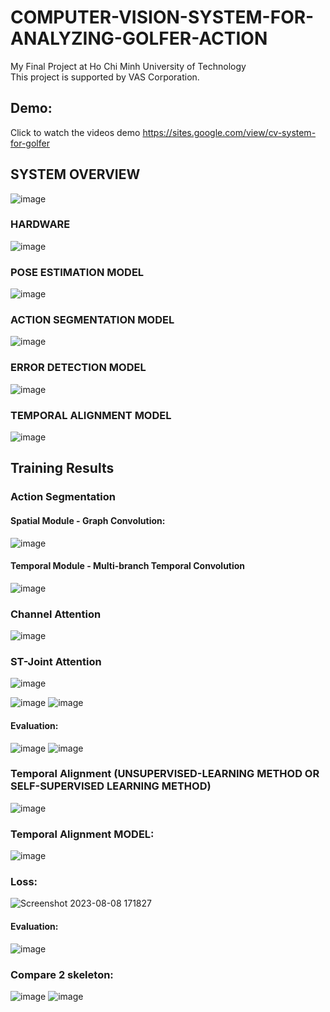 # COMPUTER-VISION-SYSTEM-FOR-ANALYZING-GOLFER-ACTION 
My Final Project at Ho Chi Minh University of Technology  
This project is supported by VAS Corporation.
## Demo: 
Click to watch the videos demo
https://sites.google.com/view/cv-system-for-golfer
  

## SYSTEM OVERVIEW
![image](https://github.com/TanNguyen2812/COMPUTER-VISION-SYSTEM-FOR-ANALYZING-GOLFER-ACTION/assets/141646071/b5e7ae88-badd-47ef-ad0d-6f1bbf33a56c)
### HARDWARE
![image](https://github.com/TanNguyen2812/COMPUTER-VISION-SYSTEM-FOR-ANALYZING-GOLFER-ACTION/assets/141646071/ce19809f-bf84-4056-add6-ad48dae1f3b1)


### POSE ESTIMATION MODEL
![image](https://github.com/TanNguyen2812/COMPUTER-VISION-SYSTEM-FOR-ANALYZING-GOLFER-ACTION/assets/141646071/3ea4967b-670c-4f72-8819-12196a358da5)
### ACTION SEGMENTATION MODEL
![image](https://github.com/TanNguyen2812/COMPUTER-VISION-SYSTEM-FOR-ANALYZING-GOLFER-ACTION/assets/141646071/9af1bf50-c953-439e-b269-381180c32c6d)
### ERROR DETECTION MODEL
![image](https://github.com/TanNguyen2812/COMPUTER-VISION-SYSTEM-FOR-ANALYZING-GOLFER-ACTION/assets/141646071/d597dc21-f3b7-4500-b260-0ebe6f162c96)
### TEMPORAL ALIGNMENT MODEL
![image](https://github.com/TanNguyen2812/COMPUTER-VISION-SYSTEM-FOR-ANALYZING-GOLFER-ACTION/assets/141646071/269f2ce4-74e1-4f84-96d1-73b3eb84aa9a)

## Training Results 

### Action Segmentation
#### Spatial Module - Graph Convolution: 
![image](https://github.com/TanNguyen2812/COMPUTER-VISION-SYSTEM-FOR-ANALYZING-GOLFER-ACTION/assets/141646071/69ec9b7f-48f1-4279-95a3-963ab3e5564a)
#### Temporal Module - Multi-branch Temporal Convolution 
![image](https://github.com/TanNguyen2812/COMPUTER-VISION-SYSTEM-FOR-ANALYZING-GOLFER-ACTION/assets/141646071/c73993f3-c955-4dee-a2ec-fa9272bdf793)
### Channel Attention 
![image](https://github.com/TanNguyen2812/COMPUTER-VISION-SYSTEM-FOR-ANALYZING-GOLFER-ACTION/assets/141646071/2a2f3cbb-edbb-44de-afc2-43f77dc5d359)
### ST-Joint Attention 
![image](https://github.com/TanNguyen2812/COMPUTER-VISION-SYSTEM-FOR-ANALYZING-GOLFER-ACTION/assets/141646071/341875c4-0a79-4f47-a97f-431fbc7b187d)


![image](https://github.com/TanNguyen2812/COMPUTER-VISION-SYSTEM-FOR-ANALYZING-GOLFER-ACTION/assets/141646071/26b9d086-8f5f-4617-b896-e8c6c7f59258)
![image](https://github.com/TanNguyen2812/COMPUTER-VISION-SYSTEM-FOR-ANALYZING-GOLFER-ACTION/assets/141646071/3e408e5f-b0e1-46b7-a7e3-2c17c6e89fc1)

#### Evaluation: 
![image](https://github.com/TanNguyen2812/COMPUTER-VISION-SYSTEM-FOR-ANALYZING-GOLFER-ACTION/assets/141646071/57ae01c6-f565-476b-87b1-83d4d3f0c69b)
![image](https://github.com/TanNguyen2812/COMPUTER-VISION-SYSTEM-FOR-ANALYZING-GOLFER-ACTION/assets/141646071/76fb153e-acaf-4ebd-b2e7-af4a79920ce4)
 
### Temporal Alignment (UNSUPERVISED-LEARNING METHOD OR SELF-SUPERVISED LEARNING METHOD)
![image](https://github.com/TanNguyen2812/COMPUTER-VISION-SYSTEM-FOR-ANALYZING-GOLFER-ACTION/assets/141646071/68da62ee-49f2-4b9a-8f96-0de45d23abc1)
### Temporal Alignment MODEL: 
![image](https://github.com/NGUYEN11235/COMPUTER-VISION-SYSTEM-FOR-ANALYZING-GOLFER-ACTION/assets/66746409/8688ffbc-0f5e-4010-a31e-1b62248d5c1b)

### Loss: 
![Screenshot 2023-08-08 171827](https://github.com/TanNguyen2812/COMPUTER-VISION-SYSTEM-FOR-ANALYZING-GOLFER-ACTION/assets/141646071/fa3465b2-4c50-4729-9043-2627c8472f63)
#### Evaluation: 
![image](https://github.com/TanNguyen2812/COMPUTER-VISION-SYSTEM-FOR-ANALYZING-GOLFER-ACTION/assets/141646071/3c28b073-0e7f-4c41-a36f-84ab96c2bfec)
### Compare 2 skeleton: 
![image](https://github.com/TanNguyen2812/COMPUTER-VISION-SYSTEM-FOR-ANALYZING-GOLFER-ACTION/assets/141646071/d2a884e7-23cc-43af-8129-2b2f87a26ebc)
![image](https://github.com/TanNguyen2812/COMPUTER-VISION-SYSTEM-FOR-ANALYZING-GOLFER-ACTION/assets/141646071/460a0036-5491-4707-a400-96c3f0f3c62b)
